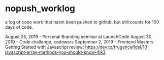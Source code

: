# nopush_worklog
a log of code work that hasnt been pushed to github, but still counts for 100 days of code.

August 25, 2019 - Personal Branding seminar at LaunchCode 
August 30, 2019 - Code challenge, codewars
September 2, 2019 - Frontend Masters: Getting Started with Javascript review; https://dev.to/frugencefidel/10-javascript-array-methods-you-should-know-4lk3

